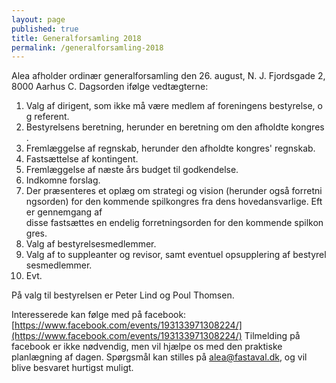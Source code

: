 ```yaml
---
layout: page
published: true
title: Generalforsamling 2018
permalink: /generalforsamling-2018
---
```

Alea afholder ordinær generalforsamling den 26. august, N. J. Fjordsgade 2, 8000 Aarhus C.
Dagsorden ifølge vedtægterne:

1. Valg af dirigent, som ikke må være medlem af foreningens bestyrelse, og referent. 
2. Bestyrelsens beretning, herunder en beretning om den afholdte kongres. 
3. Fremlæggelse af regnskab, herunder den afholdte kongres' regnskab. 
4. Fastsættelse af kontingent. 
5. Fremlæggelse af næste års budget til godkendelse. 
6. Indkomne forslag. 
7. Der præsenteres et oplæg om strategi og vision (herunder også forretningsorden) for den kommende spilkongres fra dens hovedansvarlige. Efter gennemgang af disse fastsættes en endelig forretningsorden for den kommende spilkongres.
8. Valg af bestyrelsesmedlemmer. 
9. Valg af to suppleanter og revisor, samt eventuel opsupplering af bestyrelsesmedlemmer.
10. Evt. 

På valg til bestyrelsen er Peter Lind og Poul Thomsen.

Interesserede kan følge med på facebook: [https://www.facebook.com/events/193133971308224/](https://www.facebook.com/events/193133971308224/)
Tilmelding på facebook er ikke nødvendig, men vil hjælpe os med den praktiske planlægning af dagen.
Spørgsmål kan stilles på [alea@fastaval.dk](mailto:alea@fastaval.dk), og vil blive besvaret hurtigst muligt.
